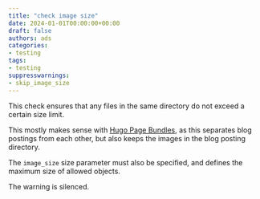 ```yaml
---
title: "check image size"
date: 2024-01-01T00:00:00+00:00
draft: false
authors: ads
categories:
- testing
tags:
- testing
suppresswarnings:
- skip_image_size
---
```


This check ensures that any files in the same directory do not exceed a certain size limit.

This mostly makes sense with [Hugo Page Bundles](https://gohugo.io/content-management/page-bundles/), as this separates blog postings from each other, but also keeps the images in the blog posting directory.

The `image_size` size parameter must also be specified, and defines the maximum size of allowed objects.

The warning is silenced.
